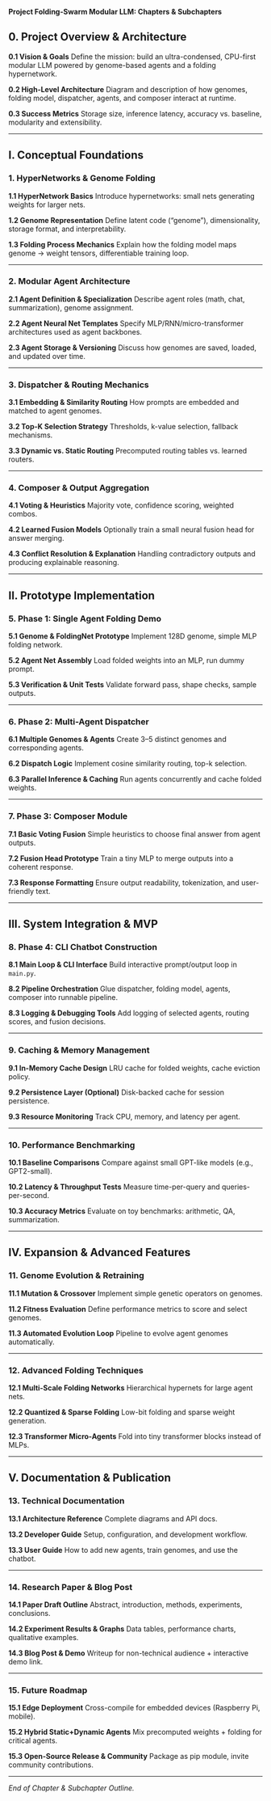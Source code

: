 **Project Folding-Swarm Modular LLM: Chapters & Subchapters**

## 0. Project Overview & Architecture

**0.1 Vision & Goals**
Define the mission: build an ultra-condensed, CPU-first modular LLM powered by genome-based agents and a folding hypernetwork.

**0.2 High-Level Architecture**
Diagram and description of how genomes, folding model, dispatcher, agents, and composer interact at runtime.

**0.3 Success Metrics**
Storage size, inference latency, accuracy vs. baseline, modularity and extensibility.

---

## I. Conceptual Foundations

### 1. HyperNetworks & Genome Folding

**1.1 HyperNetwork Basics**
Introduce hypernetworks: small nets generating weights for larger nets.

**1.2 Genome Representation**
Define latent code (“genome”), dimensionality, storage format, and interpretability.

**1.3 Folding Process Mechanics**
Explain how the folding model maps genome → weight tensors, differentiable training loop.

---

### 2. Modular Agent Architecture

**2.1 Agent Definition & Specialization**
Describe agent roles (math, chat, summarization), genome assignment.

**2.2 Agent Neural Net Templates**
Specify MLP/RNN/micro-transformer architectures used as agent backbones.

**2.3 Agent Storage & Versioning**
Discuss how genomes are saved, loaded, and updated over time.

---

### 3. Dispatcher & Routing Mechanics

**3.1 Embedding & Similarity Routing**
How prompts are embedded and matched to agent genomes.

**3.2 Top-K Selection Strategy**
Thresholds, k-value selection, fallback mechanisms.

**3.3 Dynamic vs. Static Routing**
Precomputed routing tables vs. learned routers.

---

### 4. Composer & Output Aggregation

**4.1 Voting & Heuristics**
Majority vote, confidence scoring, weighted combos.

**4.2 Learned Fusion Models**
Optionally train a small neural fusion head for answer merging.

**4.3 Conflict Resolution & Explanation**
Handling contradictory outputs and producing explainable reasoning.

---

## II. Prototype Implementation

### 5. Phase 1: Single Agent Folding Demo

**5.1 Genome & FoldingNet Prototype**
Implement 128D genome, simple MLP folding network.

**5.2 Agent Net Assembly**
Load folded weights into an MLP, run dummy prompt.

**5.3 Verification & Unit Tests**
Validate forward pass, shape checks, sample outputs.

---

### 6. Phase 2: Multi-Agent Dispatcher

**6.1 Multiple Genomes & Agents**
Create 3–5 distinct genomes and corresponding agents.

**6.2 Dispatch Logic**
Implement cosine similarity routing, top-k selection.

**6.3 Parallel Inference & Caching**
Run agents concurrently and cache folded weights.

---

### 7. Phase 3: Composer Module

**7.1 Basic Voting Fusion**
Simple heuristics to choose final answer from agent outputs.

**7.2 Fusion Head Prototype**
Train a tiny MLP to merge outputs into a coherent response.

**7.3 Response Formatting**
Ensure output readability, tokenization, and user-friendly text.

---

## III. System Integration & MVP

### 8. Phase 4: CLI Chatbot Construction

**8.1 Main Loop & CLI Interface**
Build interactive prompt/output loop in `main.py`.

**8.2 Pipeline Orchestration**
Glue dispatcher, folding model, agents, composer into runnable pipeline.

**8.3 Logging & Debugging Tools**
Add logging of selected agents, routing scores, and fusion decisions.

---

### 9. Caching & Memory Management

**9.1 In-Memory Cache Design**
LRU cache for folded weights, cache eviction policy.

**9.2 Persistence Layer (Optional)**
Disk-backed cache for session persistence.

**9.3 Resource Monitoring**
Track CPU, memory, and latency per agent.

---

### 10. Performance Benchmarking

**10.1 Baseline Comparisons**
Compare against small GPT-like models (e.g., GPT2-small).

**10.2 Latency & Throughput Tests**
Measure time-per-query and queries-per-second.

**10.3 Accuracy Metrics**
Evaluate on toy benchmarks: arithmetic, QA, summarization.

---

## IV. Expansion & Advanced Features

### 11. Genome Evolution & Retraining

**11.1 Mutation & Crossover**
Implement simple genetic operators on genomes.

**11.2 Fitness Evaluation**
Define performance metrics to score and select genomes.

**11.3 Automated Evolution Loop**
Pipeline to evolve agent genomes automatically.

---

### 12. Advanced Folding Techniques

**12.1 Multi-Scale Folding Networks**
Hierarchical hypernets for large agent nets.

**12.2 Quantized & Sparse Folding**
Low-bit folding and sparse weight generation.

**12.3 Transformer Micro-Agents**
Fold into tiny transformer blocks instead of MLPs.

---

## V. Documentation & Publication

### 13. Technical Documentation

**13.1 Architecture Reference**
Complete diagrams and API docs.

**13.2 Developer Guide**
Setup, configuration, and development workflow.

**13.3 User Guide**
How to add new agents, train genomes, and use the chatbot.

---

### 14. Research Paper & Blog Post

**14.1 Paper Draft Outline**
Abstract, introduction, methods, experiments, conclusions.

**14.2 Experiment Results & Graphs**
Data tables, performance charts, qualitative examples.

**14.3 Blog Post & Demo**
Writeup for non-technical audience + interactive demo link.

---

### 15. Future Roadmap

**15.1 Edge Deployment**
Cross-compile for embedded devices (Raspberry Pi, mobile).

**15.2 Hybrid Static+Dynamic Agents**
Mix precomputed weights + folding for critical agents.

**15.3 Open-Source Release & Community**
Package as pip module, invite community contributions.

---

*End of Chapter & Subchapter Outline.*
